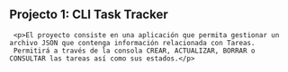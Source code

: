 ## Projecto 1: CLI Task Tracker 
     <p>El proyecto consiste en una aplicación que permita gestionar un archivo JSON que contenga información relacionada con Tareas.
     Permitirá a través de la consola CREAR, ACTUALIZAR, BORRAR o CONSULTAR las tareas así como sus estados.</p>
